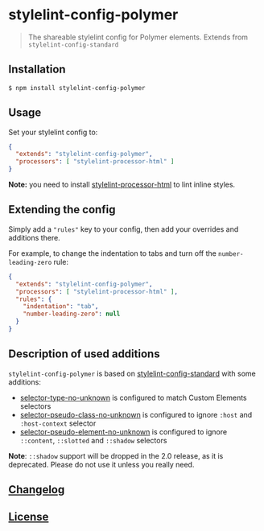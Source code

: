 # stylelint-config-polymer

> The shareable stylelint config for Polymer elements. Extends from `stylelint-config-standard`

## Installation

```console
$ npm install stylelint-config-polymer
```

## Usage

Set your stylelint config to:

```json
{
  "extends": "stylelint-config-polymer",
  "processors": [ "stylelint-processor-html" ]
}
```

**Note:** you need to install [stylelint-processor-html](https://github.com/ccbikai/stylelint-processor-html) to lint inline styles.

## Extending the config

Simply add a `"rules"` key to your config, then add your overrides and additions there.

For example, to change the indentation to tabs and turn off the `number-leading-zero` rule:

```json
{
  "extends": "stylelint-config-polymer",
  "processors": [ "stylelint-processor-html" ],
  "rules": {
    "indentation": "tab",
    "number-leading-zero": null
  }
}
```

## Description of used additions

`stylelint-config-polymer` is based on [stylelint-config-standard](https://github.com/stylelint/stylelint-config-standard) with some additions:

-   [selector-type-no-unknown](https://github.com/stylelint/stylelint/tree/master/src/rules/selector-type-no-unknown) is configured to match Custom Elements selectors
-   [selector-pseudo-class-no-unknown](https://github.com/stylelint/stylelint/tree/master/src/rules/selector-pseudo-class-no-unknown) is configured to ignore `:host` and `:host-context` selector
-   [selector-pseudo-element-no-unknown](https://github.com/stylelint/stylelint/tree/master/src/rules/selector-pseudo-element-no-unknown) is configured to ignore `::content`, `::slotted` and `::shadow` selectors

**Note**: `::shadow` support will be dropped in the 2.0 release, as it is deprecated. Please do not use it unless you really need.


## [Changelog](CHANGELOG.md)

## [License](LICENSE)
